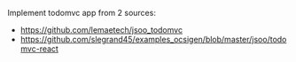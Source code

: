 Implement todomvc app from 2 sources:

- https://github.com/lemaetech/jsoo_todomvc
- https://github.com/slegrand45/examples_ocsigen/blob/master/jsoo/todomvc-react